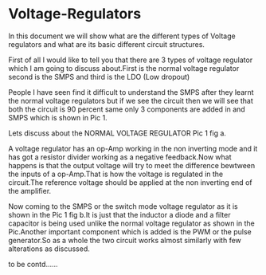 # Voltage-Regulators

  
In this document we will show what are the different types of Voltage regulators and what are its basic different circuit structures.

First of all I would like to tell you that there are 3 types of voltage regulator which I am going to discuss about.First is the normal voltage regulator second is the SMPS and third is the LDO (Low dropout)

People I have seen find it difficult to understand the SMPS after they learnt the normal voltage regulators but if we see the circuit then we will see that both the circuit is 90 percent same only 3 components are added in and SMPS which is shown in Pic 1.

Lets discuss about the NORMAL VOLTAGE REGULATOR Pic 1 fig a.

A voltage regulator has an op-Amp working in the non inverting mode and it has got a resistor divider working as a negative feedback.Now what happens is that the output voltage will try to meet the difference bewtween the inputs of a op-Amp.That is how the voltage is regulated in the circuit.The reference voltage should be applied at the non inverting end of the amplifier.

Now coming to the SMPS or the switch mode voltage regulator as it is shown in the Pic 1 fig b.It is just that the inductor a diode and a filter capacitor is being used unlike the normal voltage regulator as shown in the Pic.Another important component which is added is the PWM or the pulse generator.So as a whole the two circuit works almost similarly with few alterations as discussed.

to be contd......
